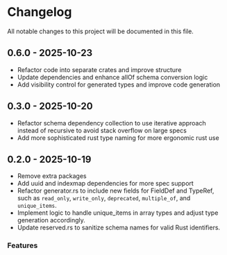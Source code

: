 # Changelog

All notable changes to this project will be documented in this file.

## 0.6.0 - 2025-10-23

* Refactor code into separate crates and improve structure
* Update dependencies and enhance allOf schema conversion logic
* Add visibility control for generated types and improve code generation

## 0.3.0 - 2025-10-20

* Refactor schema dependency collection to use iterative approach instead of recursive to avoid stack overflow on large specs
* Add more sophisticated rust type naming for more ergonomic rust use

## 0.2.0 - 2025-10-19

* Remove extra packages
* Add uuid and indexmap dependencies for more spec support
* Refactor generator.rs to include new fields for FieldDef and TypeRef, such as `read_only`, `write_only`, `deprecated`, `multiple_of`, and `unique_items`.
* Implement logic to handle unique_items in array types and adjust type generation accordingly.
* Update reserved.rs to sanitize schema names for valid Rust identifiers.

### Features

<!-- generated by git-cliff -->
